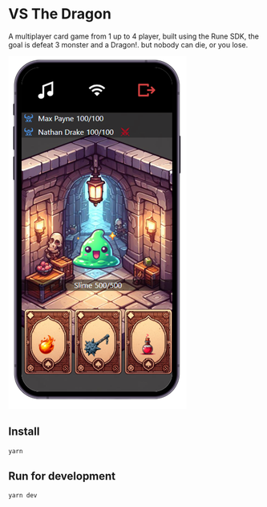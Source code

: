 # VS The Dragon

A multiplayer card game from 1 up to 4 player, built using the Rune SDK, the goal is defeat 3 monster and a Dragon!.
but nobody can die, or you lose.

![Image of a slime monster, player names and 3 cards](/src/assets/vs_the_dragon.png)

## Install

```bash
yarn
```

## Run for development

```bash
yarn dev
```
